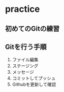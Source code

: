 # practice

## 初めてのGitの練習
## Gitを行う手順
  1. ファイル編集
  2. ステージング
  3. メッセージ
  4. コミットしてプッシュ
  5. Githubを更新して確認